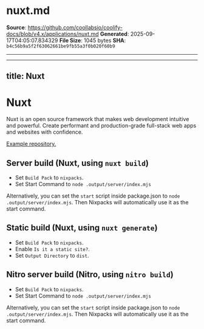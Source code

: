 # nuxt.md

**Source**: https://github.com/coollabsio/coolify-docs/blob/v4.x/applications/nuxt.md
**Generated**: 2025-09-17T04:05:07.834329
**File Size**: 1045 bytes
**SHA**: `b4c56b9a5f2f63062661be9fb55a3f0b020f60b9`

---

---
title: Nuxt
---

# Nuxt

Nuxt is an open source framework that makes web development intuitive and powerful.
Create performant and production-grade full-stack web apps and websites with confidence.

[Example repository.](https://github.com/coollabsio/coolify-examples/tree/main/nuxt)

## Server build (Nuxt, using `nuxt build`)

- Set `Build Pack` to `nixpacks`.
- Set Start Command to `node .output/server/index.mjs`

Alternatively, you can set the `start` script inside package.json to `node .output/server/index.mjs`. Then Nixpacks will automatically use it as the start command.

## Static build (Nuxt, using `nuxt generate`)

- Set `Build Pack` to `nixpacks`.
- Enable `Is it a static site?`.
- Set `Output Directory` to `dist`.

## Nitro server build (Nitro, using `nitro build`)

- Set `Build Pack` to `nixpacks`.
- Set Start Command to `node .output/server/index.mjs`

Alternatively, you can set the `start` script inside package.json to `node .output/server/index.mjs`. Then Nixpacks will automatically use it as the start command.

